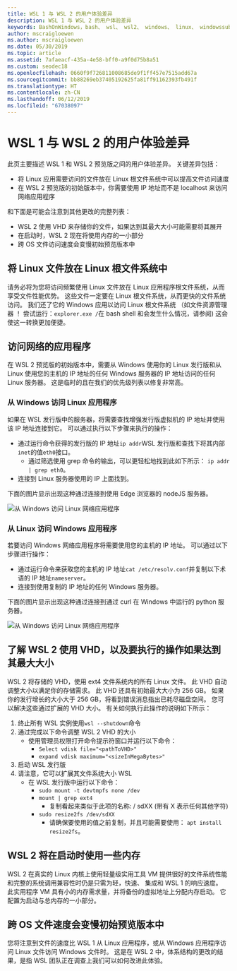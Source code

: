 ```yaml
---
title: WSL 1 与 WSL 2 的用户体验差异
description: WSL 1 与 WSL 2 的用户体验差异
keywords: BashOnWindows，bash、 wsl、 wsl2、 windows、 linux、 windowssubsystem、 ubuntu、 debian、 suse、 windows 10 的 windows 子系统
author: mscraigloewen
ms.author: mscraigloewen
ms.date: 05/30/2019
ms.topic: article
ms.assetid: 7afaeacf-435a-4e58-bff0-a9f0d75b8a51
ms.custom: seodec18
ms.openlocfilehash: 0660f9f726811008685de9f1ff457e7515add67a
ms.sourcegitcommit: bb88269eb37405192625fa81ff91162393fb491f
ms.translationtype: HT
ms.contentlocale: zh-CN
ms.lasthandoff: 06/12/2019
ms.locfileid: "67038097"
---
```

# <a name="user-experience-changes-between-wsl-1-and-wsl-2"></a>WSL 1 与 WSL 2 的用户体验差异

此页主要描述 WSL 1 和 WSL 2 预览版之间的用户体验差异。 关键差异包括：

- 将 Linux 应用需要访问的文件放在 Linux 根文件系统中可以提高文件访问速度
- 在 WSL 2 预览版的初始版本中，你需要使用 IP 地址而不是 localhost 来访问网络应用程序

和下面是可能会注意到其他更改的完整列表：

- WSL 2 使用 VHD 来存储你的文件，如果达到其最大大小可能需要将其展开
- 在启动时，WSL 2 现在将使用内存的一小部分
- 跨 OS 文件访问速度会变慢初始预览版本中

## <a name="place-your-linux-files-in-your-linux-root-file-system"></a>将 Linux 文件放在 Linux 根文件系统中
请务必将为您将访问频繁使用 Linux 文件放在 Linux 应用程序根文件系统，从而享受文件性能优势。 这些文件一定要在 Linux 根文件系统，从而更快的文件系统访问。 我们还了它的 Windows 应用以访问 Linux 根文件系统 （如文件资源管理器 ！ 尝试运行：`explorer.exe /`在 bash shell 和会发生什么情况，请参阅) 这会使这一转换更加便捷。 

## <a name="accessing-network-applications"></a>访问网络的应用程序
在 WSL 2 预览版的初始版本中，需要从 Windows 使用你的 Linux 发行版和从 Linux 使用您的主机的 IP 地址的任何 Windows 服务器的 IP 地址访问的任何 Linux 服务器。 这是临时的且在我们的优先级列表以修复非常高。

### <a name="accessing-linux-applications-from-windows"></a>从 Windows 访问 Linux 应用程序
如果在 WSL 发行版中的服务器，将需要查找增强发行版虚拟机的 IP 地址并使用该 IP 地址连接到它。 可以通过执行以下步骤来执行的操作：

- 通过运行命令获得的发行版的 IP 地址`ip addr`WSL 发行版和查找下将其内部`inet`的值`eth0`接口。
   - 通过筛选使用 grep 命令的输出，可以更轻松地找到此如下所示： `ip addr | grep eth0`。
- 连接到 Linux 服务器使用的 IP 上面找到。

下面的图片显示出现这种通过连接到使用 Edge 浏览器的 nodeJS 服务器。

![从 Windows 访问 Linux 网络应用程序](media/wsl2-network-w2l.jpg)

### <a name="accessing-windows-applications-from-linux"></a>从 Linux 访问 Windows 应用程序
若要访问 Windows 网络应用程序将需要使用您的主机的 IP 地址。 可以通过以下步骤进行操作：

- 通过运行命令来获取您的主机的 IP 地址`cat /etc/resolv.conf`并复制以下术语的 IP 地址`nameserver`。 
- 连接到使用复制的 IP 地址的任何 Windows 服务器。

下面的图片显示出现这种通过连接到通过 curl 在 Windows 中运行的 python 服务器。 

![从 Windows 访问 Linux 网络应用程序](media/wsl2-network-l2w.png)

## <a name="understanding-wsl-2-uses-a-vhd-and-what-to-do-if-you-reach-its-max-size"></a>了解 WSL 2 使用 VHD，以及要执行的操作如果达到其最大大小
WSL 2 将存储的 VHD，使用 ext4 文件系统内的所有 Linux 文件。 此 VHD 自动调整大小以满足你的存储需求。 此 VHD 还具有初始最大大小为 256 GB。 如果你的发行增长的大小大于 256 GB，将看到错误消息指出已耗尽磁盘空间。 您可以解决这些通过扩展的 VHD 大小。 有关如何执行此操作的说明如下所示：

1. 终止所有 WSL 实例使用`wsl --shutdown`命令
2. 通过完成以下命令调整 WSL 2 VHD 的大小
   - 使用管理员权限打开命令提示符窗口并运行以下命令：
      - `Select vdisk file="<pathToVHD>"`
      - `expand vdisk maximum="<sizeInMegaBytes>"`
3. 启动 WSL 发行版
4. 请注意，它可以扩展其文件系统大小 WSL
   - 在 WSL 发行版中运行以下命令：
      - `sudo mount -t devtmpfs none /dev`
      - `mount | grep ext4`
         - 复制看起来类似于此项的名称: / sdXX (带有 X 表示任何其他字符)
      - `sudo resize2fs /dev/sdXX`
         - 请确保要使用的值之前复制，并且可能需要使用： `apt install resize2fs`。

## <a name="wsl-2-will-use-some-memory-on-startup"></a>WSL 2 将在启动时使用一些内存
WSL 2 在真实的 Linux 内核上使用轻量级实用工具 VM 提供很好的文件系统性能和完整的系统调用兼容性时仍是只需为轻，快速、 集成和 WSL 1 的响应速度。 此实用程序 VM 具有小的内存需求量，并将备份的虚拟地址上分配内存启动。 它配置为启动与总内存的一小部分。

## <a name="cross-os-file-speed-will-be-slower-in-initial-preview-builds"></a>跨 OS 文件速度会变慢初始预览版本中
您将注意到文件的速度比 WSL 1 从 Linux 应用程序，或从 Windows 应用程序访问 Linux 文件访问 Windows 文件时。 这是在 WSL 2 中，体系结构的更改的结果，是指 WSL 团队正在调查上我们可以如何改进此体验。